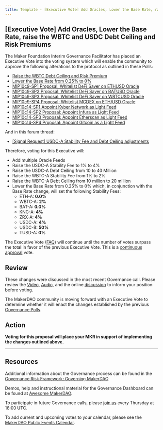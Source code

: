 ```yaml
---
title: Template - [Executive Vote] Add Oracles, Lower the Base Rate, raise the WBTC and USDC Debt Ceiling and Risk Premiums
---
```


## [Executive Vote] Add Oracles, Lower the Base Rate, raise the WBTC and USDC Debt Ceiling and Risk Premiums

The Maker Foundation Interim Governance Facilitator has placed an Executive Vote into the voting system which will enable the community to approve the following alterations to the protocol as outlined in these Polls:

- [Raise the WBTC Debt Ceiling and Risk Premium](https://vote.makerdao.com/polling-proposal/qmzbjhbvompj77ud2yw3f1zatxgitt72q7cukx3mqtath9)
- [Lower the Base Rate from 0.25% to 0%](https://vote.makerdao.com/polling-proposal/qmyyuvc3fphgt9bqotkedijxt5mpnjfktz/3je9c2cspfae)
- [MIP10c9-SP1 Proposal: Whitelist DeFi Saver on ETHUSD Oracle](https://vote.makerdao.com/polling-proposal/qmscvakatc3gwhtn7ouhags7een8vynez9eazdringlyqs)
- [MIP10c9-SP2 Proposal: Whitelist DeFi Saver on BATUSD Oracle](https://vote.makerdao.com/polling-proposal/qmnjvvw9h23l48yxew1ehqwfeso4kafwilrfhycoxhgc14)
- [MIP10c9-SP3 Proposal: Whitelist DeFi Saver on WBTCUSD Oracle](https://vote.makerdao.com/polling-proposal/qmry7yogtnipce9kywjr4vmixk68aluefpuoqqmx7wzbcn)
- [MIP10c9-SP4 Proposal: Whitelist MCDEX on ETH/USD Oracle](https://vote.makerdao.com/polling-proposal/qmuajcxpbqahsx32xsakpmswgedaw6muvpjguycdqkcylv)
- [MIP10c14-SP1 Appoint Kyber Network as Light Feed](https://vote.makerdao.com/polling-proposal/qmaq4mksui8wnmxqdudj1lweezk1gzx99vaoudsztsmyfk)
- [MIP10c14-SP2 Proposal: Appoint Infura as Light Feed](https://vote.makerdao.com/polling-proposal/qmratquzjbjmevw6eonbyfo1thms8nqdjgcmu2nrbza11c)
- [MIP10c14-SP3 Proposal: Appoint Etherscan as Light Feed](https://vote.makerdao.com/polling-proposal/qmty4p3lvezvnucmfcr5byacmmxvxq1kadf6zr1n47kcnu)
- [MIP10c14-SP4 Proposal: Appoint Gitcoin as a Light Feed](https://vote.makerdao.com/polling-proposal/qmpstgclb4lnlptwuufhyyxsh1rdah4mayxdyctfxbpmhk)

And in this forum thread:

- [[Signal Request] USDC-A Stability Fee and Debt Ceiling adjustments](https://forum.makerdao.com/t/3020)

Therefore, voting for this Executive will:

- Add multiple Oracle Feeds
- Raise the USDC-A Stability Fee to 1% to 4%
- Raise the USDC-A Debt Ceiling from 10 to 40 Million
- Raise the WBTC-A Stability Fee from 1% to 2%
- Raise the WBTC-A Debt Ceiling from 10 million to 20 million
- Lower the Base Rate from 0.25% to 0% which, in conjunction with the Base Rate change, will set the following Stability Fees:
  - ETH-A: **0.0%**
  - WBTC-A: **2%**
  - BAT-A: **0.0%**
  - KNC-A: **4%**
  - ZRX-A: **4%**
  - USDC-A: **4%**
  - USDC-B: **50%**
  - TUSD-A: **0%**

The Executive Vote ([FAQ](https://community-development.makerdao.com/makerdao-mcd-faqs/faqs#governance)) will continue until the number of votes surpass the total in favor of the previous Executive Vote. This is a [continuous approval](https://community-development.makerdao.com/makerdao-mcd-faqs/faqs/governance#what-is-continuous-approval-voting) vote.

## Review

These changes were discussed in the most recent Governance call. Please review the [Video](https://www.youtube.com/playlist?list=PLLzkWCj8ywWNq5-90-Id6VPSsrk4OWVan), [Audio](https://soundcloud.com/makerdao/sets/governance-calls), and the online [discussion](https://forum.makerdao.com/c/governance) to inform your position before voting.

The MakerDAO community is moving forward with an Executive Vote to determine whether it will enact the changes established by the previous [Governance Polls](https://vote.makerdao.com/polling).

## Action

**Voting for this proposal will place your MKR in support of implementing the changes outlined above.**

---

## Resources

Additional information about the Governance process can be found in the [Governance Risk Framework: Governing MakerDAO](https://community-development.makerdao.com/governance/governance-risk-framework).

Demos, help and instructional material for the Governance Dashboard can be found at [Awesome MakerDAO](https://awesome.makerdao.com/#voting).

To participate in future Governance calls, please [join us](https://community-development.makerdao.com/governance/governance-and-risk-meetings) every Thursday at 16:00 UTC.

To add current and upcoming votes to your calendar, please see the [MakerDAO Public Events Calendar](https://calendar.google.com/calendar/embed?src=makerdao.com_3efhm2ghipksegl009ktniomdk%40group.calendar.google.com&ctz=America%2FLos_Angeles).
